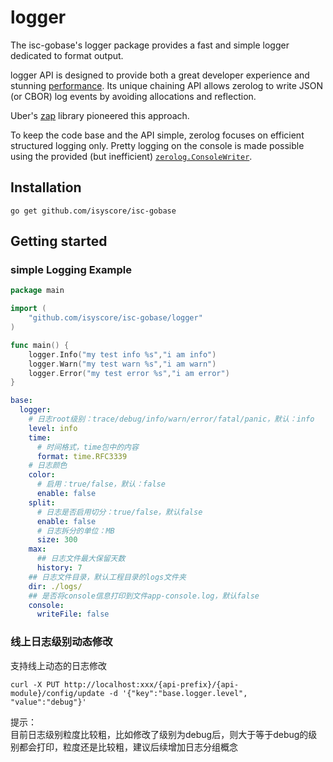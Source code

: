 # logger
The isc-gobase's logger package provides a fast and simple logger dedicated to format output.

logger API is designed to provide both a great developer experience and stunning [performance](#benchmarks). Its unique chaining API allows zerolog to write JSON (or CBOR) log events by avoiding allocations and reflection.

Uber's [zap](https://godoc.org/go.uber.org/zap) library pioneered this approach.

To keep the code base and the API simple, zerolog focuses on efficient structured logging only. Pretty logging on the console is made possible using the provided (but inefficient) [`zerolog.ConsoleWriter`](#pretty-logging).
## Installation
`go get github.com/isyscore/isc-gobase`
## Getting started
### simple Logging Example
```go
package main

import (
	"github.com/isyscore/isc-gobase/logger"
)

func main() {
    logger.Info("my test info %s","i am info")
	logger.Warn("my test warn %s","i am warn")
	logger.Error("my test error %s","i am error")
}
```
```yaml
base:
  logger:
    # 日志root级别：trace/debug/info/warn/error/fatal/panic，默认：info
    level: info
    time:
      # 时间格式，time包中的内容
      format: time.RFC3339
    # 日志颜色
    color:
      # 启用：true/false，默认：false
      enable: false
    split:
      # 日志是否启用切分：true/false，默认false
      enable: false
      # 日志拆分的单位：MB
      size: 300
    max:
      ## 日志文件最大保留天数
      history: 7
    ## 日志文件目录，默认工程目录的logs文件夹
    dir: ./logs/
    ## 是否将console信息打印到文件app-console.log，默认false
    console:
      writeFile: false

```

### 线上日志级别动态修改
支持线上动态的日志修改
```shell
curl -X PUT http://localhost:xxx/{api-prefix}/{api-module}/config/update -d '{"key":"base.logger.level", "value":"debug"}'
```

提示：<br/>
目前日志级别粒度比较粗，比如修改了级别为debug后，则大于等于debug的级别都会打印，粒度还是比较粗，建议后续增加日志分组概念
